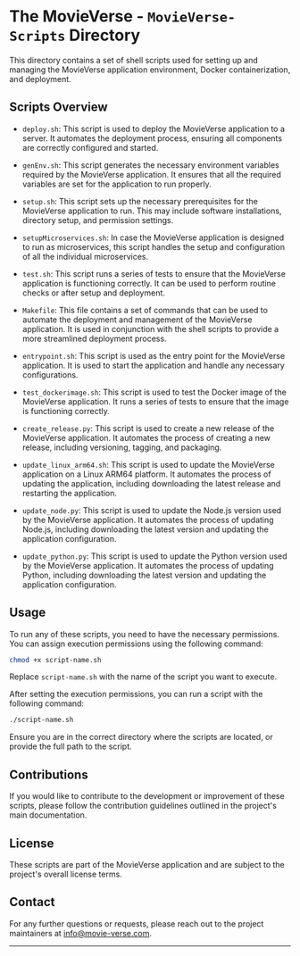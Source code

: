 # The MovieVerse - `MovieVerse-Scripts` Directory

This directory contains a set of shell scripts used for setting up and managing the MovieVerse application environment, Docker containerization, and deployment.

## Scripts Overview

- `deploy.sh`: This script is used to deploy the MovieVerse application to a server. It automates the deployment process, ensuring all components are correctly configured and started.

- `genEnv.sh`: This script generates the necessary environment variables required by the MovieVerse application. It ensures that all the required variables are set for the application to run properly.

- `setup.sh`: This script sets up the necessary prerequisites for the MovieVerse application to run. This may include software installations, directory setup, and permission settings.

- `setupMicroservices.sh`: In case the MovieVerse application is designed to run as microservices, this script handles the setup and configuration of all the individual microservices.

- `test.sh`: This script runs a series of tests to ensure that the MovieVerse application is functioning correctly. It can be used to perform routine checks or after setup and deployment.

- `Makefile`: This file contains a set of commands that can be used to automate the deployment and management of the MovieVerse application. It is used in conjunction with the shell scripts to provide a more streamlined deployment process.

- `entrypoint.sh`: This script is used as the entry point for the MovieVerse application. It is used to start the application and handle any necessary configurations.

- `test_dockerimage.sh`: This script is used to test the Docker image of the MovieVerse application. It runs a series of tests to ensure that the image is functioning correctly.

- `create_release.py`: This script is used to create a new release of the MovieVerse application. It automates the process of creating a new release, including versioning, tagging, and packaging.

- `update_linux_arm64.sh`: This script is used to update the MovieVerse application on a Linux ARM64 platform. It automates the process of updating the application, including downloading the latest release and restarting the application.

- `update_node.py`: This script is used to update the Node.js version used by the MovieVerse application. It automates the process of updating Node.js, including downloading the latest version and updating the application configuration.

- `update_python.py`: This script is used to update the Python version used by the MovieVerse application. It automates the process of updating Python, including downloading the latest version and updating the application configuration.

## Usage

To run any of these scripts, you need to have the necessary permissions. You can assign execution permissions using the following command:

```bash
chmod +x script-name.sh
```

Replace `script-name.sh` with the name of the script you want to execute.

After setting the execution permissions, you can run a script with the following command:

```bash
./script-name.sh
```

Ensure you are in the correct directory where the scripts are located, or provide the full path to the script.

## Contributions

If you would like to contribute to the development or improvement of these scripts, please follow the contribution guidelines outlined in the project's main documentation.

## License

These scripts are part of the MovieVerse application and are subject to the project's overall license terms.

## Contact

For any further questions or requests, please reach out to the project maintainers at [info@movie-verse.com](mailto:info@movie-verse.com).

---
